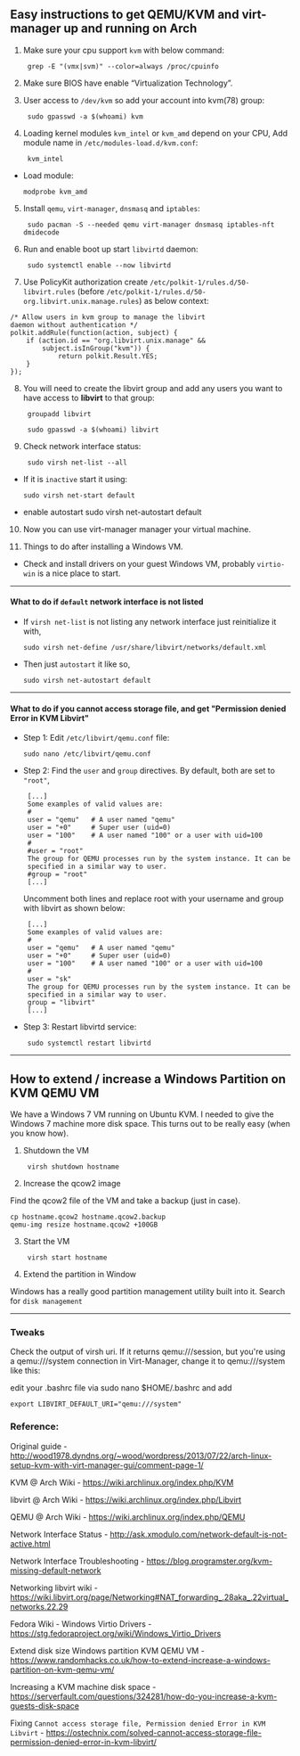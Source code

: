 ## Easy instructions to get QEMU/KVM and virt-manager up and running on Arch

1. Make sure your cpu support `kvm` with below command:

        grep -E "(vmx|svm)" --color=always /proc/cpuinfo

2. Make sure BIOS have enable “Virtualization Technology”.

3. User access to `/dev/kvm` so add your account into kvm(78) group:

        sudo gpasswd -a $(whoami) kvm

4. Loading kernel modules `kvm_intel` or `kvm_amd` depend on your CPU, Add module name in `/etc/modules-load.d/kvm.conf`:

        kvm_intel

  * Load module:

        modprobe kvm_amd

5. Install `qemu`, `virt-manager`, `dnsmasq` and `iptables`:

        sudo pacman -S --needed qemu virt-manager dnsmasq iptables-nft dmidecode

6. Run and enable boot up start `libvirtd` daemon:

        sudo systemctl enable --now libvirtd


7. Use PolicyKit authorization create `/etc/polkit-1/rules.d/50-libvirt.rules` (before `/etc/polkit-1/rules.d/50-org.libvirt.unix.manage.rules`) as below context:

```
/* Allow users in kvm group to manage the libvirt
daemon without authentication */
polkit.addRule(function(action, subject) {
    if (action.id == "org.libvirt.unix.manage" &&
        subject.isInGroup("kvm")) {
            return polkit.Result.YES;
    }
});
```

8. You will need to create the libvirt group and add any users you want to have access to **libvirt** to that group:

        groupadd libvirt
    
        sudo gpasswd -a $(whoami) libvirt


9. Check network interface status:

        sudo virsh net-list --all

  * If it is `inactive` start it using:

        sudo virsh net-start default
  
  * enable autostart
        sudo virsh net-autostart default     

10. Now you can use virt-manager manager your virtual machine.

11. Things to do after installing a Windows VM.

  * Check and install drivers on your guest Windows VM, probably `virtio-win` is a nice place to start. 

---

#### What to do if `default` network interface is not listed

   * If `virsh net-list` is not listing any network interface just reinitialize it with,
   
         sudo virsh net-define /usr/share/libvirt/networks/default.xml
   
   * Then just `autostart` it like so,
   
         sudo virsh net-autostart default 

---



#### What to do if you cannot access storage file, and get "Permission denied Error in KVM Libvirt"

   * Step 1: Edit `/etc/libvirt/qemu.conf` file:
   
         sudo nano /etc/libvirt/qemu.conf
   
   * Step 2: Find the `user` and `group` directives. By default, both are set to `"root"`,
   
          [...] 
          Some examples of valid values are:
          #
          user = "qemu"   # A user named "qemu"
          user = "+0"     # Super user (uid=0)
          user = "100"    # A user named "100" or a user with uid=100
          #
          #user = "root"
          The group for QEMU processes run by the system instance. It can be
          specified in a similar way to user.
          #group = "root"
          [...]

     Uncomment both lines and replace root with your username and group with libvirt as shown below:

          [...] 
          Some examples of valid values are:
          #
          user = "qemu"   # A user named "qemu"
          user = "+0"     # Super user (uid=0)
          user = "100"    # A user named "100" or a user with uid=100
          #
          user = "sk"
          The group for QEMU processes run by the system instance. It can be
          specified in a similar way to user.
          group = "libvirt"
          [...]

   * Step 3: Restart libvirtd service:

          sudo systemctl restart libvirtd


---
  
## How to extend / increase a Windows Partition on KVM QEMU VM

We have a Windows 7 VM running on Ubuntu KVM. I needed to give the Windows 7 machine more disk space. This turns out to be really easy (when you know how).

1. Shutdown the VM

        virsh shutdown hostname

2. Increase the qcow2 image

Find the qcow2 file of the VM and take a backup (just in case).

    cp hostname.qcow2 hostname.qcow2.backup
    qemu-img resize hostname.qcow2 +100GB
    
3. Start the VM

        virsh start hostname

4. Extend the partition in Window

Windows has a really good partition management utility built into it. Search for `disk management`

---

### Tweaks

Check the output of virsh uri. If it returns qemu:///session, but you're using a qemu:///system connection in Virt-Manager, change it to qemu:///system like this:

edit your .bashrc file via sudo nano $HOME/.bashrc and add

    export LIBVIRT_DEFAULT_URI="qemu:///system"

### Reference:

Original guide - http://wood1978.dyndns.org/~wood/wordpress/2013/07/22/arch-linux-setup-kvm-with-virt-manager-gui/comment-page-1/
 
KVM @ Arch Wiki - https://wiki.archlinux.org/index.php/KVM

libvirt @ Arch Wiki - https://wiki.archlinux.org/index.php/Libvirt

QEMU @ Arch Wiki - https://wiki.archlinux.org/index.php/QEMU

Network Interface Status - http://ask.xmodulo.com/network-default-is-not-active.html

Network Interface Troubleshooting - https://blog.programster.org/kvm-missing-default-network

Networking libvirt wiki - https://wiki.libvirt.org/page/Networking#NAT_forwarding_.28aka_.22virtual_networks.22.29

Fedora Wiki - Windows Virtio Drivers - https://stg.fedoraproject.org/wiki/Windows_Virtio_Drivers

Extend disk size Windows partition KVM QEMU VM - https://www.randomhacks.co.uk/how-to-extend-increase-a-windows-partition-on-kvm-qemu-vm/

Increasing a KVM machine disk space - https://serverfault.com/questions/324281/how-do-you-increase-a-kvm-guests-disk-space

Fixing `Cannot access storage file, Permission denied Error in KVM Libvirt` - https://ostechnix.com/solved-cannot-access-storage-file-permission-denied-error-in-kvm-libvirt/
